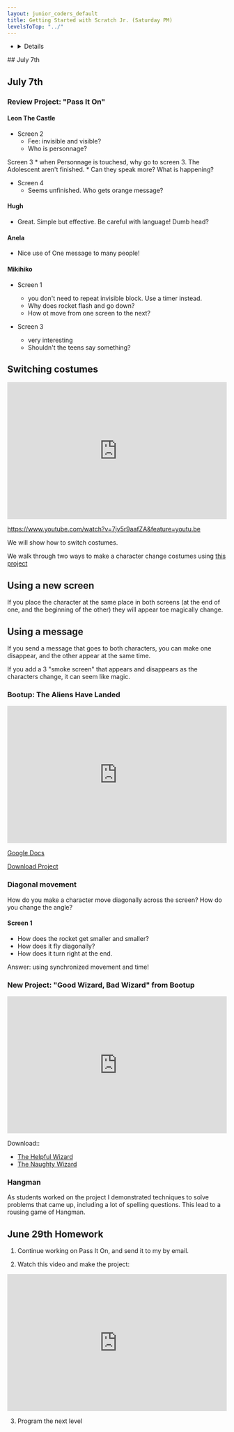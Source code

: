 ```yaml
---
layout: junior_coders_default
title: Getting Started with Scratch Jr. (Saturday PM)
levelsToTop: "../"
---
```


-   <details>
<summary>## July 7th 
</summary>

## July 7th 

### Review Project: "Pass It On"

#### Leon The Castle

* Screen 2
  * Fee: invisible and visible?
  * Who is personnage?

Screen 3
    * when Personnage is touchesd, why go to screen 3. The Adolescent aren't finished. 
    * Can they speak more? What is happening?

* Screen 4
  * Seems unfinished. Who gets orange message?

#### Hugh

* Great. Simple but effective. Be careful with language! Dumb head?

#### Anela

* Nice use of One message to many people!

#### Mikihiko

* Screen 1
  * you don't need to repeat invisible block. Use a timer instead.
  * Why does rocket flash and go down?
  * How ot move from one screen to the next?

* Screen 3 
  * very interesting
  * Shouldn't the teens say something?




## Switching costumes

<iframe width="100%" height="315" src="https://www.youtube.com/embed/7jv5r9aafZA" frameborder="0" allow="accelerometer; autoplay; encrypted-media; gyroscope; picture-in-picture" allowfullscreen></iframe>

https://www.youtube.com/watch?v=7jv5r9aafZA&feature=youtu.be

We will show how to switch costumes.

We walk through two ways to make a character change costumes using [this project](./scratchProjects/hidingandreappearing.sjr)

## Using a new screen
If you place the character at the same place in both screens (at the end of one, and the beginning of the other) they will appear toe magically change.

## Using a message
If you send a message that goes to both characters, you can make one disappear, and the other appear at the same time. 

If you add a 3 "smoke screen" that appears and disappears as the characters change, it can seem like magic.

### Bootup: The Aliens Have Landed

<iframe width="100%" height="315" src="https://www.youtube.com/embed/aCoA8V1nx9Q" frameborder="0" allow="accelerometer; autoplay; encrypted-media; gyroscope; picture-in-picture" allowfullscreen></iframe>

[Google Docs](https://docs.google.com/document/d/1ANGSOIUfPJAlW1gCBJM0440NNRFrassMOQIX8yZWh9E/edit?usp=sharing)

[Download Project](./scratchProjects/Y2R12Thealienshavelanded.sjr)

### Diagonal movement

How do you make a character move diagonally across the screen?
How do you change the angle?

#### Screen 1

* How does the rocket get smaller and smaller?
* How does it fly diagonally?
* How does it turn right at the end.

Answer: using synchronized movement and time!

### New Project: "Good Wizard, Bad Wizard" from Bootup

<iframe width="100%" height="315" src="https://www.youtube.com/embed/VT3h4hkXQPk" frameborder="0" allow="accelerometer; autoplay; encrypted-media; gyroscope; picture-in-picture" allowfullscreen></iframe>

Download::

* [The Helpful Wizard](./scratchProjects/Y2R15Thehelpfulwizard.sjr)
* [The Naughty Wizard](./scratchProjects/Y2R15Thenaughtywizard.sjr)


### Hangman

As students worked on the project I demonstrated techniques to solve problems that came up, including a lot of spelling questions. This lead to a rousing game of Hangman. 

## June 29th Homework

1. Continue working on Pass It On, and send it to my by email.


2. Watch this video and make the project:

<iframe width="100%" height="315" src="https://www.youtube.com/embed/mm7izNa-vjs" frameborder="0" allow="accelerometer; autoplay; encrypted-media; gyroscope; picture-in-picture" allowfullscreen></iframe>

3. Program the next level
</details>